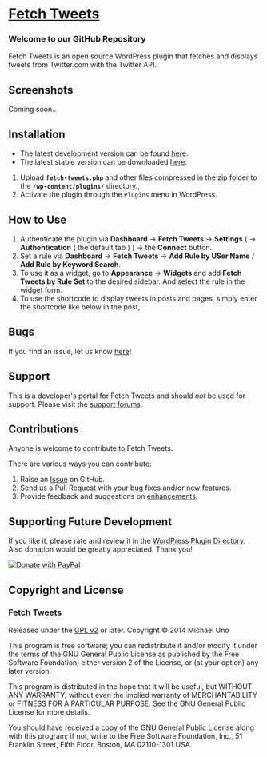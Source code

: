 # [Fetch Tweets](http://wordpress.org/plugins/fetch-tweets/) #

### Welcome to our GitHub Repository

Fetch Tweets is an open source WordPress plugin that fetches and displays tweets from Twitter.com with the Twitter API.

## Screenshots ##
Coming soon..

## Installation ##

- The latest development version can be found [here](https://github.com/michaeluno/Fetch-Tweets/branches). 
- The latest stable version can be downloaded [here](http://downloads.wordpress.org/plugin/fetch-tweets.latest-stable.zip).

1. Upload **`fetch-tweets.php`** and other files compressed in the zip folder to the **`/wp-content/plugins/`** directory.,
2. Activate the plugin through the `Plugins` menu in WordPress.

## How to Use ##

1. Authenticate the plugin via **Dashboard** -> **Fetch Tweets** -> **Settings** ( -> **Authentication** ( the default tab ) ) -> the **Connect** button.
2. Set a rule via **Dashboard** -> **Fetch Tweets** -> **Add Rule by USer Name** / **Add Rule by Keyword Search**.
3. To use it as a widget, go to **Appearance** -> **Widgets** and add **Fetch Tweets by Rule Set** to the desired sidebar. And select the rule in the widget form.
4. To use the shortcode to display tweets in posts and pages, simply enter the shortcode like below in the post,


## Bugs ##
If you find an issue, let us know [here](https://github.com/michaeluno/Fetch-Tweets/issues)!

## Support ##
This is a developer's portal for Fetch Tweets and should _not_ be used for support. Please visit the [support forums](http://wordpress.org/support/plugin/fetch-tweets).

## Contributions ##
Anyone is welcome to contribute to Fetch Tweets.

There are various ways you can contribute:

1. Raise an [Issue](https://github.com/michaeluno/Fetch-Tweets/issues) on GitHub.
2. Send us a Pull Request with your bug fixes and/or new features.
3. Provide feedback and suggestions on [enhancements](https://github.com/michaeluno/Fetch-Tweets/issues?direction=desc&labels=Enhancement&page=1&sort=created&state=open).

## Supporting Future Development ##

If you like it, please rate and review it in the [WordPress Plugin Directory](http://wordpress.org/support/view/plugin-reviews/fetch-tweets?filter=5). Also donation would be greatly appreciated. Thank you!

[![Donate with PayPal](https://www.paypal.com/en_US/i/btn/x-click-but04.gif)](http://en.michaeluno.jp/donate) 

## Copyright and License ##

### Fetch Tweets ###
Released under the [GPL v2](./LICENSE.txt) or later.
Copyright © 2014 Michael Uno

This program is free software; you can redistribute it and/or modify
it under the terms of the GNU General Public License as published by
the Free Software Foundation; either version 2 of the License, or
(at your option) any later version.

This program is distributed in the hope that it will be useful,
but WITHOUT ANY WARRANTY; without even the implied warranty of
MERCHANTABILITY or FITNESS FOR A PARTICULAR PURPOSE.  See the
GNU General Public License for more details.

You should have received a copy of the GNU General Public License along
with this program; if not, write to the Free Software Foundation, Inc.,
51 Franklin Street, Fifth Floor, Boston, MA 02110-1301 USA.